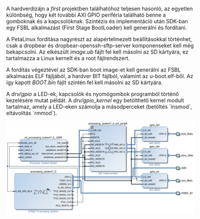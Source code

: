 A hardverdizájn a *first* projektben találhatóhoz teljesen hasonló, az egyetlen különbség, hogy két további AXI GPIO periféria található benne a gomboknak és a kapcsolóknak. Szintézis és implementáció után SDK-ban egy FSBL alkalmazást (First Stage BootLoader) kell generálni és fordítani.

A PetaLinux fordítása nagyrészt az alapértelmezett beállításokkal történhet, csak a dropbear és dropbear-openssh-sftp-server komponenseket kell még bekapcsolni. Az elkészült *image.ub* fájlt fel kell másolni az SD kártyára, ez tartalmazza a Linux kernelt és a root fájlrendszert.

A fordítás végeztével az SDK-ban boot image-et kell generálni az FSBL alkalmazás ELF fájljából, a hardver BIT fájlból, valamint az u-boot.elf-ből. Az így kapott *BOOT.bin* fájlt szintén fel kell másolni az SD kártyára.

A *drv/gpio* a LED-ek, kapcsolók és nyomógombok programból történő kezelésére mutat példát. A *drv/gpio_kernel* egy betölthető kernel modult tartalmaz, amely a LED-eken számolja a másodperceket (betöltés ´insmod´, eltávolítás ´rmmod´).

![Block Design](https://github.com/bvarga92/fpga/raw/master/zedboard/linux_test/design.png)